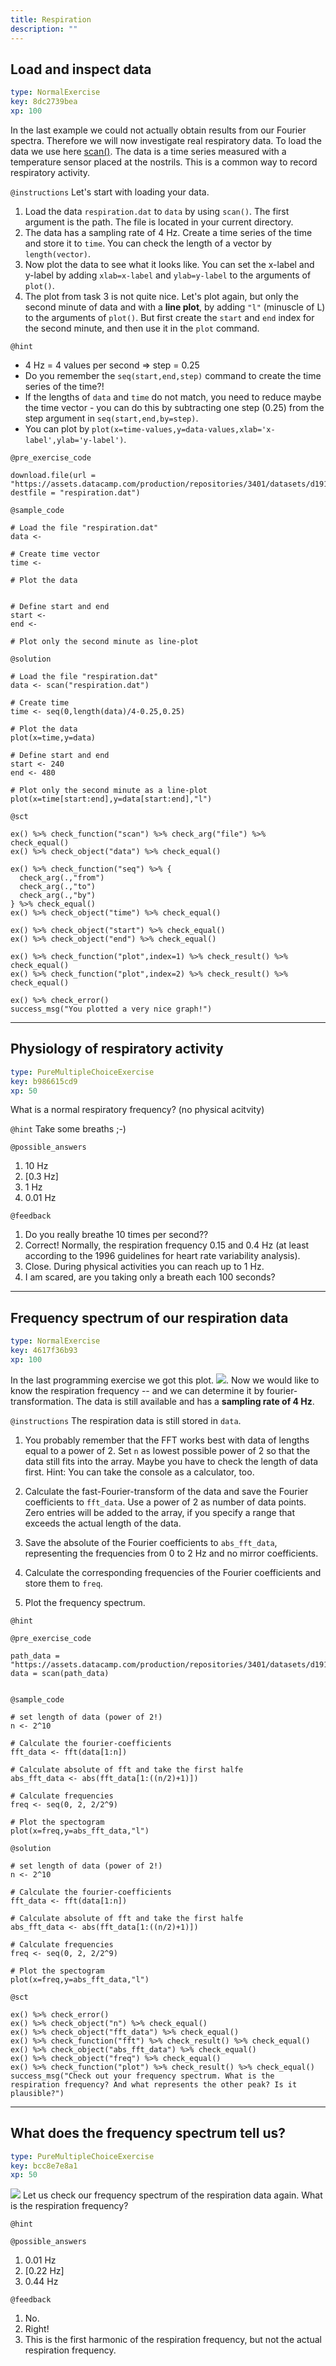 ```yaml
---
title: Respiration
description: ""
---
```


## Load and inspect data

```yaml
type: NormalExercise
key: 8dc2739bea
xp: 100
```

In the last example we could not actually obtain results from our Fourier spectra. Therefore we will now investigate real respiratory data. To load the data we use here [scan()](https://www.rdocumentation.org/packages/base/versions/3.5.3/topics/scan). The data is a time series measured with a temperature sensor placed at the nostrils. This is a common way to record respiratory activity.

`@instructions`
Let's start with loading your data. 
1. Load the data ```respiration.dat``` to ```data``` by using ```scan()```. The first argument is the path. The file is located in your current directory. 
2. The data has a sampling rate of 4 Hz. Create a time series of the time and store it to ```time```. You can check the length of a vector by ```length(vector)```.   
3. Now plot the data to see what it looks like. You can set the x-label and y-label by adding ```xlab=x-label``` and ```ylab=y-label``` to the arguments of ```plot()```.
4. The plot from task 3 is not quite nice. Let's plot again, but only the second minute of data and with a **line plot**, by adding ```"l"``` (minuscle of L) to the arguments of ```plot()```. But first create the ```start``` and ```end``` index for the second minute, and then use it in the ```plot``` command.

`@hint`
- 4 Hz = 4 values per second => step = 0.25
- Do you remember the ```seq(start,end,step)``` command to create the time series of the time?!  
- If the lengths of ```data``` and ```time``` do not match, you need to reduce maybe the time vector - you can do this by subtracting one step (0.25) from the step argument in ```seq(start,end,by=step)```.
- You can plot by ```plot(x=time-values,y=data-values,xlab='x-label',ylab='y-label')```.

`@pre_exercise_code`
```{r}
download.file(url = "https://assets.datacamp.com/production/repositories/3401/datasets/d191ac1f6ae2fda3392c4d41b892ba8bd2822bf3/atmung.dat", destfile = "respiration.dat")

```

`@sample_code`
```{r}
# Load the file "respiration.dat"
data <- 

# Create time vector
time <- 

# Plot the data


# Define start and end
start <-
end <-

# Plot only the second minute as line-plot

```

`@solution`
```{r}
# Load the file "respiration.dat"
data <- scan("respiration.dat")

# Create time
time <- seq(0,length(data)/4-0.25,0.25)

# Plot the data
plot(x=time,y=data)

# Define start and end
start <- 240
end <- 480

# Plot only the second minute as a line-plot
plot(x=time[start:end],y=data[start:end],"l")
```

`@sct`
```{r}
ex() %>% check_function("scan") %>% check_arg("file") %>% check_equal()
ex() %>% check_object("data") %>% check_equal()

ex() %>% check_function("seq") %>% {
  check_arg(.,"from")
  check_arg(.,"to")
  check_arg(.,"by")  
} %>% check_equal()
ex() %>% check_object("time") %>% check_equal()

ex() %>% check_object("start") %>% check_equal()
ex() %>% check_object("end") %>% check_equal()

ex() %>% check_function("plot",index=1) %>% check_result() %>% check_equal()
ex() %>% check_function("plot",index=2) %>% check_result() %>% check_equal()

ex() %>% check_error()
success_msg("You plotted a very nice graph!")
```

---

## Physiology of respiratory activity

```yaml
type: PureMultipleChoiceExercise
key: b986615cd9
xp: 50
```

What is a normal respiratory frequency? (no physical acitvity)

`@hint`
Take some breaths ;-)

`@possible_answers`
1. 10 Hz
2. [0.3 Hz]
3. 1 Hz 
4. 0.01 Hz

`@feedback`
1. Do you really breathe 10 times per second?? 
2. Correct! Normally, the respiration frequency 0.15 and 0.4 Hz (at least according to the 1996 guidelines for heart rate variability analysis).
3. Close. During physical activities you can reach up to 1 Hz.
4. I am scared, are you taking only a breath each 100 seconds?

---

## Frequency spectrum of our respiration data

```yaml
type: NormalExercise
key: 4617f36b93
xp: 100
```

In the last programming exercise we got this plot. ![](https://assets.datacamp.com/production/repositories/3401/datasets/3ef69998a7434569bb3df0dc7e33b09c2b827e65/respiration.png). Now we would like to know the respiration frequency -- and we can determine it by fourier-transformation. The data is still available and has a **sampling rate of 4 Hz**.

`@instructions`
The respiration data is still stored in ```data```.
1. You probably remember that the FFT works best with data of lengths equal to a power of 2. Set ```n``` as lowest possible power of 2 so that the data still fits into the array. Maybe you have to check the length of data first. Hint: You can take the console as a calculator, too.

2. Calculate the fast-Fourier-transform of the data and save the Fourier coefficients to ```fft_data```. Use a power of 2 as number of data points. Zero entries will be added to the array, if you specify a range that exceeds the actual length of the data.

3. Save the absolute of the Fourier coefficients to ```abs_fft_data```, representing the frequencies from 0 to 2 Hz and no mirror coefficients.

4. Calculate the corresponding frequencies of the Fourier coefficients and store them to ```freq```.

5. Plot the frequency spectrum.

`@hint`


`@pre_exercise_code`
```{r}
path_data = "https://assets.datacamp.com/production/repositories/3401/datasets/d191ac1f6ae2fda3392c4d41b892ba8bd2822bf3/atmung.dat"
data = scan(path_data)


```

`@sample_code`
```{r}
# set length of data (power of 2!)
n <- 2^10

# Calculate the fourier-coefficients
fft_data <- fft(data[1:n])

# Calculate absolute of fft and take the first halfe
abs_fft_data <- abs(fft_data[1:((n/2)+1)])

# Calculate frequencies
freq <- seq(0, 2, 2/2^9)

# Plot the spectogram
plot(x=freq,y=abs_fft_data,"l")
```

`@solution`
```{r}
# set length of data (power of 2!)
n <- 2^10

# Calculate the fourier-coefficients
fft_data <- fft(data[1:n])

# Calculate absolute of fft and take the first halfe
abs_fft_data <- abs(fft_data[1:((n/2)+1)])

# Calculate frequencies
freq <- seq(0, 2, 2/2^9)

# Plot the spectogram
plot(x=freq,y=abs_fft_data,"l")
```

`@sct`
```{r}
ex() %>% check_error()
ex() %>% check_object("n") %>% check_equal()
ex() %>% check_object("fft_data") %>% check_equal()
ex() %>% check_function("fft") %>% check_result() %>% check_equal()
ex() %>% check_object("abs_fft_data") %>% check_equal()
ex() %>% check_object("freq") %>% check_equal()
ex() %>% check_function("plot") %>% check_result() %>% check_equal()
success_msg("Check out your frequency spectrum. What is the respiration frequency? And what represents the other peak? Is it plausible?")
```

---

## What does the frequency spectrum tell us?

```yaml
type: PureMultipleChoiceExercise
key: bcc8e7e8a1
xp: 50
```

![](https://assets.datacamp.com/production/repositories/3401/datasets/e9a75a9779ec5042622026a258642cf8d64b8e62/respiration_spectrum.png)
Let us check our frequency spectrum of the respiration data again. 
What is the respiration frequency?

`@hint`


`@possible_answers`
1. 0.01 Hz
2. [0.22 Hz]
3. 0.44 Hz

`@feedback`
1. No.
2. Right!
3. This is the first harmonic of the respiration frequency, but not the actual respiration frequency.
